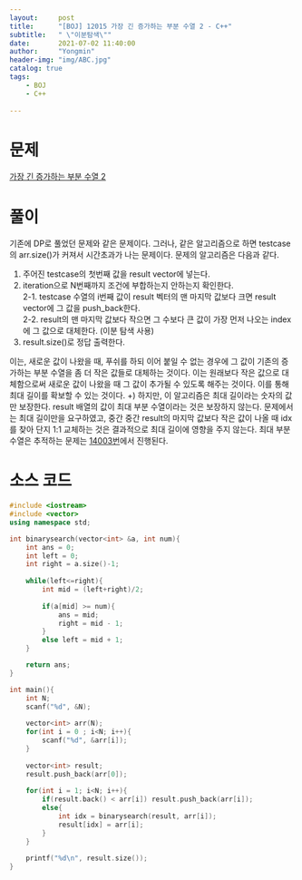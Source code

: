 ```yaml
---
layout:     post
title:      "[BOJ] 12015 가장 긴 증가하는 부분 수열 2 - C++"
subtitle:   " \"이분탐색\""
date:       2021-07-02 11:40:00
author:     "Yongmin"
header-img: "img/ABC.jpg"
catalog: true
tags:
    - BOJ
    - C++
  
---
```


# 문제
[가장 긴 증가하는 부분 수열 2](https://www.acmicpc.net/problem/12015)

# 풀이
기존에 DP로 풀었던 문제와 같은 문제이다. 그러나, 같은 알고리즘으로 하면 testcase의 arr.size()가 커져서 시간초과가 나는 문제이다.
문제의 알고리즘은 다음과 같다.
1. 주어진 testcase의 첫번째 값을 result vector에 넣는다.  
2. iteration으로 N번째까지 조건에 부합하는지 안하는지 확인한다.  
2-1. testcase 수열의 i번째 값이 result 벡터의 맨 마지막 값보다 크면 result vector에 그 값을 push_back한다.  
2-2. result의 맨 마지막 값보다 작으면 그 수보다 큰 값이 가장 먼저 나오는 index에 그 값으로 대체한다. (이분 탐색 사용)  
3. result.size()로 정답 출력한다.  

이는, 새로운 값이 나왔을 때, 푸쉬를 하되 이어 붙일 수 없는 경우에 그 값이 기존의 증가하는 부분 수열을 좀 더 작은 값들로 대체하는 것이다. 이는 원래보다 작은 값으로 대체함으로써 새로운 값이 나왔을 때
그 값이 추가될 수 있도록 해주는 것이다. 이를 통해 최대 길이를 확보할 수 있는 것이다. 
+) 하지만, 이 알고리즘은 최대 길이라는 숫자의 값만 보장한다. result 배열의 값이 최대 부분 수열이라는 것은 보장하지 않는다. 문제에서는 최대 길이만을 요구하였고, 중간 중간 result의 마지막 값보다 작은
값이 나올 때 idx를 찾아 단지 1:1 교체하는 것은 결과적으로 최대 길이에 영향을 주지 않는다. 최대 부분 수열은 추적하는 문제는 [14003번](https://www.acmicpc.net/problem/14003)에서 진행된다.

# 소스 코드

```c++
#include <iostream>
#include <vector>
using namespace std;

int binarysearch(vector<int> &a, int num){
    int ans = 0;
    int left = 0;
    int right = a.size()-1;
    
    while(left<=right){
        int mid = (left+right)/2;
        
        if(a[mid] >= num){
            ans = mid;
            right = mid - 1;
        }
        else left = mid + 1;
    }

    return ans;
}

int main(){
    int N;
    scanf("%d", &N);
    
    vector<int> arr(N);
    for(int i = 0 ; i<N; i++){
        scanf("%d", &arr[i]);
    }
    
    vector<int> result;
    result.push_back(arr[0]);
    
    for(int i = 1; i<N; i++){
        if(result.back() < arr[i]) result.push_back(arr[i]);
        else{
            int idx = binarysearch(result, arr[i]);
            result[idx] = arr[i];
        }
    }
    
    printf("%d\n", result.size());
}
```
